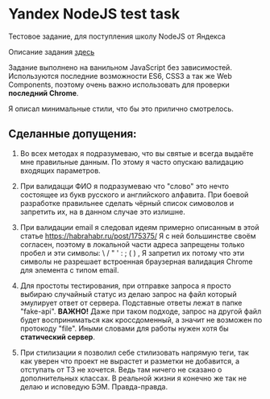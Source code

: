 # Yandex NodeJS test task

Тестовое задание, для поступления школу NodeJS от Яндекса

Описание задания [здесь](/description.txt)

Задание выполнено на ванильном JavaScript без зависимостей. Используются последние возможности ES6, CSS3 а так же Web Components, поэтому очень важно использовать для проверки **последний Chrome**.

Я описал минимальные стили, что бы это прилично смотрелось.

## Сделанные допущения:

1. Во всех методах я подразумеваю, что вы святые и всегда выдаёте мне правильные данным. По этому я часто опускаю валидацию входящих параметров.

2. При валидацци ФИО я подразумеваю что "слово" это нечто состоящее из букв русского и английского алфавита. При боевой разработке правильнее сделать чёрный список симоволов и запретить их, на в данном случае это излишне.

3. При валидации email я следовал идеям примерно описанным в этой статье https://habrahabr.ru/post/175375/ Я с ней  большинстве своём согласен, поэтому в локальной части адреса запрещены только пробел и эти символы: \ / " ' : ; ( ) , Я запретил их потому что эти символы не разрешает встроенная браузерная валидация Chrome для элемента с типом email.

4. Для простоты тестирования, при отправке запроса я просто выбираю случайный статус из делаю запрос на файл который эмулирует ответ от сервера. Подставные ответы лежат в папке "fake-api". **ВАЖНО!** Даже при таком подходе, запрос на другой файл будет восприниматься как кроссдоменный, а значит не возможен по протокоду "file". Иными словами для работы нужен хотя бы **статический сервер**.

5. При стилизации я позволил себе стилизовать напрямую теги, так как уверен что проект не вырастет и разметки не добавится, а отступать от ТЗ не хочется. Ведь там ничего не сказано о дополнительных классах. В реальной жизни я конечно же так не делаю и исповедую БЭМ. Правда-правда.
